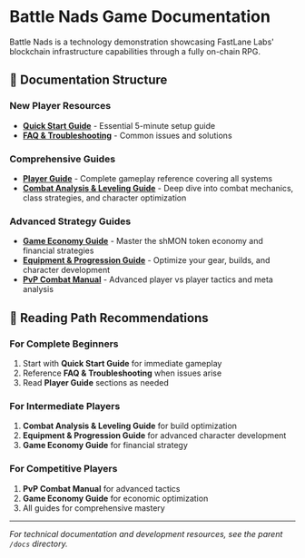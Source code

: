 # Battle Nads Game Documentation

Battle Nads is a technology demonstration showcasing FastLane Labs' blockchain infrastructure capabilities through a fully on-chain RPG.

## 📖 Documentation Structure

### New Player Resources

- **[Quick Start Guide](quick-start-guide.md)** - Essential 5-minute setup guide
- **[FAQ & Troubleshooting](faq-troubleshooting.md)** - Common issues and solutions

### Comprehensive Guides

- **[Player Guide](player-guide.md)** - Complete gameplay reference covering all systems
- **[Combat Analysis & Leveling Guide](combat-analysis-and-leveling-guide.md)** - Deep dive into combat mechanics, class strategies, and character optimization

### Advanced Strategy Guides

- **[Game Economy Guide](game-economy-guide.md)** - Master the shMON token economy and financial strategies
- **[Equipment & Progression Guide](equipment-progression-guide.md)** - Optimize your gear, builds, and character development
- **[PvP Combat Manual](pvp-combat-manual.md)** - Advanced player vs player tactics and meta analysis

## 🎯 Reading Path Recommendations

### For Complete Beginners

1. Start with **Quick Start Guide** for immediate gameplay
2. Reference **FAQ & Troubleshooting** when issues arise
3. Read **Player Guide** sections as needed

### For Intermediate Players

1. **Combat Analysis & Leveling Guide** for build optimization
2. **Equipment & Progression Guide** for advanced character development
3. **Game Economy Guide** for financial strategy

### For Competitive Players

1. **PvP Combat Manual** for advanced tactics
2. **Game Economy Guide** for economic optimization
3. All guides for comprehensive mastery

---

*For technical documentation and development resources, see the parent `/docs` directory.*